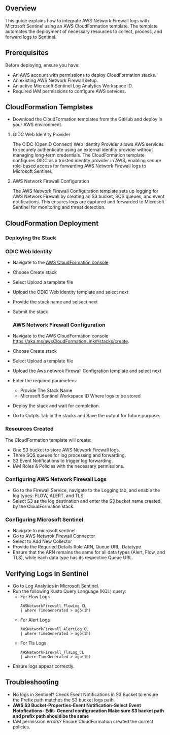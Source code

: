 ## Overview
This guide explains how to integrate AWS Network Firewall logs with Microsoft Sentinel using an AWS CloudFormation template. The template automates the deployment of necessary resources to collect, process, and forward logs to Sentinel.

## Prerequisites
Before deploying, ensure you have:
- An AWS account with permissions to deploy CloudFormation stacks.
- An existing AWS Network Firewall setup.
- An active Microsoft Sentinel Log Analytics Workspace ID.
- Required IAM permissions to configure AWS services.

## CloudFormation Templates
- Download the CloudFormation templates from the GitHub and deploy in your AWS environment.
  
1. OIDC Web Identity Provider

   The OIDC (OpenID Connect) Web Identity Provider allows AWS services to securely authenticate using an external identity provider without managing long-term credentials. The CloudFormation template configures OIDC as a trusted identity provider in AWS, enabling secure role-based access for forwarding AWS Network Firewall logs to Microsoft Sentinel.
   
2. AWS Network Firewall Configuration

      The AWS Network Firewall Configuration template sets up logging for AWS Network Firewall by creating an S3 bucket, SQS queues, and event notifications. This ensures logs are captured and forwarded to Microsoft Sentinel for monitoring and threat detection.

## CloudFormation Deployment
### Deploying the Stack
### ODIC Web Identity
- Navigate to the [AWS CloudFormation console](https://aka.ms/awsCloudFormationLink#/stacks/create)
- Choose Create stack
- Select Upload a template file
- Upload the ODIC Web identity template and select next
- Provide the stack name and selsect next
- Submit the stack

  ### AWS Network Firewall Configuration

- Navigate to the AWS CloudFormation console https://aka.ms/awsCloudFormationLink#/stacks/create.
- Choose Create stack
- Select Upload a template file
- Upload the Aws netwrok Firewall Configration template and select next
- Enter the required parameters:
     - Provide The Stack Name
     - Microsoft Sentinel Workspace ID Where logs to be stored
- Deploy the stack and wait for completion.
- Go to Outpts Tab in the stacks and Save the output for future purpose.
### Resources Created
The CloudFormation template will create:

- One S3 bucket to store AWS Network Firewall logs.
- Three SQS queues for log processing and forwarding.
- S3 Event Notifications to trigger log forwarding.
- IAM Roles & Policies with the necessary permissions.
### Configuring AWS Network Firewall Logs
- Go to the Firewall Service, navigate to the Logging tab, and enable the log types: FLOW, ALERT, and TLS.
- Select S3 as the log destination and enter the S3 bucket name created by the CloudFormation stack.
### Configuring Microsoft Sentinel
- Navigate to microsoft sentinel
- Go to AWS Netwrok Firewall Connector
- Select to Add New Collector
- Provide the Requried Details Role ARN, Queue URL, Datatype
- Ensure that the ARN remains the same for all data types (Alert, Flow, and TLS), while each data type has its respective Queue URL.
## Verifying Logs in Sentinel
- Go to Log Analytics in Microsoft Sentinel.
- Run the following Kusto Query Language (KQL) query:
  - For Flow Logs
    ```
    AWSNetworkFirewall_FlowLog_CL
    | where TimeGenerated > ago(1h)
    ```
  - For Alert Logs
    ```
    AWSNetworkFirewall_AlertLog_CL
    | where TimeGenerated > ago(1h)
    ```
  - For Tls Logs
    ```
    AWSNetworkFirewall_TlsLog_CL
    | where TimeGenerated > ago(1h)
    ```
- Ensure logs appear correctly.
## Troubleshooting
- No logs in Sentinel? Check Event Notifications in S3 Bucket to ensure the Prefix path matches the S3 bucket logs path.
- **AWS S3 Bucket-Properties-Event Notification-Select Event Notofications- Edit- General configrucation Make sure S3 backet path and prefix path should be the same**
- IAM permission errors? Ensure CloudFormation created the correct policies.
